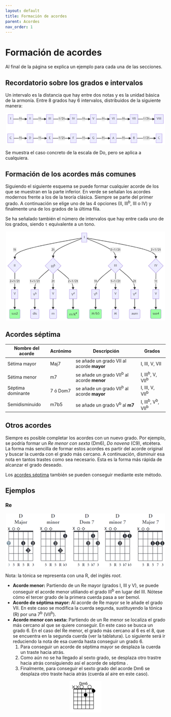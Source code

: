 ```yaml
---
layout: default
title: Formación de acordes
parent: Acordes
nav_order: 1
---
```


# Formación de acordes

Al final de la página se explica un ejemplo para cada una de las secciones.

## Recordatorio sobre los grados e intervalos

Un intervalo es la distancia que hay entre dos notas y es la unidad básica de la armonía. Entre 8 grados hay 6 intervalos, distribuidos de la siguiente manera:

<p align="center">
    <img src="../assets/interval_sucession.png" alt="Sucesión de intervalos" width="500"/>
</p>

Se muestra el caso concreto de la escala de Do, pero se aplica a cualquiera.

## Formación de los acordes más comunes

Siguiendo el siguiente esquema se puede formar cualquier acorde de los que se muestran en la parte inferior. En verde se señalan los acordes modernos frente a los de la teoría clásica. Siempre se parte del primer grado. A continuación se elige uno de las 4 opciones (II, III<sup>b</sup>, III o IV) y finalmente una de los grados de la última fila.

Se ha señalado también el número de intervalos que hay entre cada uno de los grados, siendo `t` equivalente a un tono.

<p align="center">
    <img src="../assets/chord_definition.png" alt="Definición de acordes" width="500"/>
</p>


## Acordes séptima

| Nombre del acorde | Acrónimo | Descripción                                           | Grados                                             |
|-------------------|----------|-------------------------------------------------------|----------------------------------------------------|
| Sétima mayor      | Maj7     | se añade un grado VII al acorde **mayor**             | I, III, V, VII                                     |
| Sétima menor      | m7       | se añade un grado VII<sup>b</sup> al acorde **menor** | I, III<sup>b</sup>, V, VII<sup>b</sup>             |
| Séptima dominante | 7 ó Dom7 | se añade un grado VII<sup>b</sup> al acorde **mayor** | I, III, V, VII<sup>b</sup>                         |
| Semidisminuido    | m7b5     | se añade un grado V<sup>b</sup> al **m7**             | I, III<sup>b</sup>, V<sup>b</sup>, VII<sup>b</sup> |

## Otros acordes

Siempre es posible completar los acordes con un nuevo grado. Por ejemplo, se podría formar un _Re menor con sexta_ (Dm6), _Do novena_ (C9), etcétera. La forma más sencilla de formar estos acordes es partir del acorde original y buscar la cuerda con el grado más cercano. A continuación, disminuir esa nota en tantos trastes como sea necesario. Esta es la forma más rápida de alcanzar el grado deseado.

Los [acordes séptima](#acordes-séptima) también se pueden conseguir mediante este método.

## Ejemplos

### Re

<p align="center">
    <img src="../assets/D.PNG" alt="D" width="500"/>
</p>

Nota: la tónica se representa con una R, del inglés _root_.

- **Acorde menor:** Partiendo de un Re mayor (grados I, III y V), se puede conseguir el acorde menor utiliando el grado III<sup>b</sup> en lugar del III. Nótese cómo el tercer grado de la primera cuerda pasa a ser bemol.
- **Acorde de séptima mayor:** Al acorde de Re mayor se le añade el grado VII. En este caso se modifica la cuerda segunda, sustituyendo la tónica (R) por una 7<sup>b</sup> (VII<sup>b</sup>).
- **Acorde menor con sexta:** Partiendo de un Re menor se localiza el grado más cercano al que se quiere conseguir. En este caso se busca un grado 6. En el caso del Re menor, el grado más cercano al 6 es el 8, que se encuentra en la segunda cuerda (ver la tablatura). Lo siguiente será ir reduciendo la nota de esa cuerda hasta conseguir un grado 6.
    1. Para conseguir un acorde de séptima mayor se desplaza la cuerda un traste hacia atrás.
    2. Como aún no se ha llegado al sexto grado, se desplaza otro trastre hacia atrás consiguiendo así el acorde de séptima .
    3. Finalmente, para conseguir el sexto grado del acorde Dm6 se desplaza otro traste hacia atrás (cuerda al aire en este caso).

<p align="center">
    <img src="../assets/Dm6.png" alt="Dm6" width="100"/>
</p>